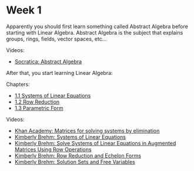 # Week 1

Apparently you should first learn something called Abstract Algebra before starting with Linear Algebra. Abstract Algebra is the subject that explains groups, rings, fields, vector spaces, etc...

Videos:

- [Socratica: Abstract Algebra](https://www.youtube.com/playlist?list=PLi01XoE8jYoi3SgnnGorR_XOW3IcK-TP6)

After that, you start learning Linear Algebra:

Chapters:
- [1.1 Systems of Linear Equations](https://textbooks.math.gatech.edu/ila/systems-of-eqns.html)
- [1.2 Row Reduction](https://textbooks.math.gatech.edu/ila/row-reduction.html)
- [1.3 Parametric Form](https://textbooks.math.gatech.edu/ila/parametric-form.html)

Videos:
- [Khan Academy: Matrices for solving systems by elimination](https://www.khanacademy.org/math/linear-algebra/vectors-and-spaces/matrices-elimination/v/matrices-reduced-row-echelon-form-1)
- [Kimberly Brehm: Systems of Linear Equations](https://www.youtube.com/watch?v=LHsPJ2bQX1U&list=PLl-gb0E4MII03hiCrZa7YqxUMEeEPmZqK)
- [Kimberly Brehm: Solve Systems of Linear Equations in Augmented Matrices Using Row Operations](https://www.youtube.com/watch?v=SEh3yhEFK1w&list=PLl-gb0E4MII03hiCrZa7YqxUMEeEPmZqK)
- [Kimberly Brehm: Row Reduction and Echelon Forms](https://www.youtube.com/watch?v=7xtAYrAtuPc&list=PLl-gb0E4MII03hiCrZa7YqxUMEeEPmZqK)
- [Kimberly Brehm: Solution Sets and Free Variables](https://www.youtube.com/watch?v=MfeOEdjUfXw&list=PLl-gb0E4MII03hiCrZa7YqxUMEeEPmZqK)